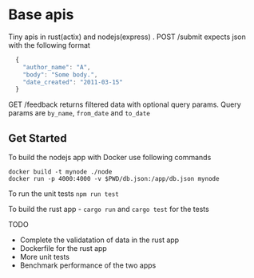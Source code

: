 # Base apis
Tiny apis in rust(actix) and nodejs(express) .
POST /submit expects json with the following format
```javascript
  {
    "author_name": "A",
    "body": "Some body.",
    "date_created": "2011-03-15"
  }
```
GET /feedback returns filtered data with optional query params.
Query params are `by_name`, `from_date` and `to_date`

## Get Started
To build the nodejs app with Docker use following commands

`docker build -t mynode ./node` <br/>
`docker run -p 4000:4000 -v $PWD/db.json:/app/db.json mynode`

To run the unit tests `npm run test`

To build the rust app - `cargo run` and `cargo test` for the tests

TODO
- Complete the validatation of data in the rust app
- Dockerfile for the rust app
- More unit tests
- Benchmark performance of the two apps

